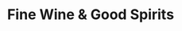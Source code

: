 ---
title: "Fine Wine & Good Spirits"
url: /plymouth-meeting/fine-wine-und-good-spirits/
shop: Spirituosen
---
